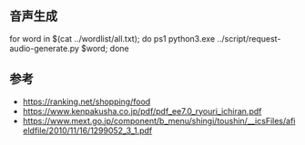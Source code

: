 
## 音声生成
for word in $(cat ../wordlist/all.txt); do ps1 python3.exe ../script/request-audio-generate.py $word; done

## 参考
- https://ranking.net/shopping/food
- https://www.kenpakusha.co.jp/pdf/pdf_ee7.0_ryouri_ichiran.pdf
- https://www.mext.go.jp/component/b_menu/shingi/toushin/__icsFiles/afieldfile/2010/11/16/1299052_3_1.pdf
